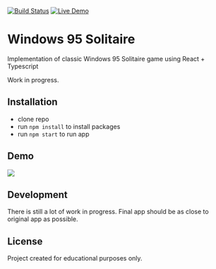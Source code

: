 [![Build Status](https://travis-ci.com/piotrbartnik/solitaire95.svg?branch=master)](https://travis-ci.com/piotrbartnik/solitaire95)
[![Live Demo](https://img.shields.io/badge/demo-online-green.svg)](https://solitaire95-4b3b8.web.app/)

# Windows 95 Solitaire

Implementation of classic Windows 95 Solitaire game using React + Typescript

Work in progress.

## Installation

- clone repo
- run `npm install` to install packages
- run `npm start` to run app

## Demo

[![](https://i.imgur.com/xIWNBde.png)](https://solitaire95-4b3b8.web.app/)

## Development

There is still a lot of work in progress. Final app should be as close to original app as possible.

## License

Project created for educational purposes only.
